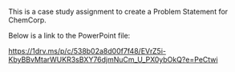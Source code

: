 This is a case study assignment to create a Problem Statement for ChemCorp.

Below is a link to the PowerPoint file:

https://1drv.ms/p/c/538b02a8d00f7f48/EVrZ5i-KbyBBvMtarWUKR3sBXY76djmNuCm_U_PX0ybOkQ?e=PeCtwi

